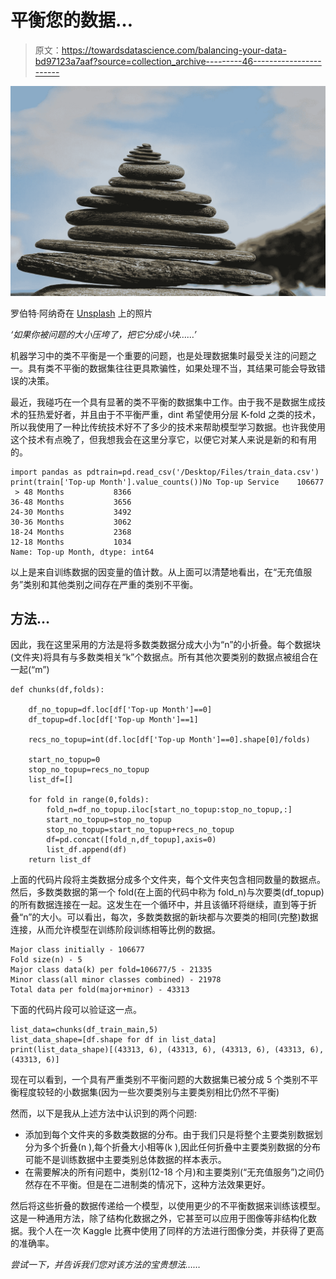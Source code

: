 # 平衡您的数据…

> 原文：<https://towardsdatascience.com/balancing-your-data-bd97123a7aaf?source=collection_archive---------46----------------------->

![](img/285736fa94cae6471a13f015dbcd3c1e.png)

罗伯特·阿纳奇在 [Unsplash](https://unsplash.com/s/photos/stone-balance?utm_source=unsplash&utm_medium=referral&utm_content=creditCopyText) 上的照片

*‘如果你被问题的大小压垮了，把它分成小块……’*

机器学习中的类不平衡是一个重要的问题，也是处理数据集时最受关注的问题之一。具有类不平衡的数据集往往更具欺骗性，如果处理不当，其结果可能会导致错误的决策。

最近，我碰巧在一个具有显著的类不平衡的数据集中工作。由于我不是数据生成技术的狂热爱好者，并且由于不平衡严重，dint 希望使用分层 K-fold 之类的技术，所以我使用了一种比传统技术好不了多少的技术来帮助模型学习数据。也许我使用这个技术有点晚了，但我想我会在这里分享它，以便它对某人来说是新的和有用的。

```
import pandas as pdtrain=pd.read_csv('/Desktop/Files/train_data.csv')
print(train['Top-up Month'].value_counts())No Top-up Service    106677
 > 48 Months           8366
36-48 Months           3656
24-30 Months           3492
30-36 Months           3062
18-24 Months           2368
12-18 Months           1034
Name: Top-up Month, dtype: int64
```

以上是来自训练数据的因变量的值计数。从上面可以清楚地看出，在“无充值服务”类别和其他类别之间存在严重的类别不平衡。

## 方法…

因此，我在这里采用的方法是将多数类数据分成大小为“n”的小折叠。每个数据块(文件夹)将具有与多数类相关“k”个数据点。所有其他次要类别的数据点被组合在一起(“m”)

```
def chunks(df,folds):

    df_no_topup=df.loc[df['Top-up Month']==0]
    df_topup=df.loc[df['Top-up Month']==1]

    recs_no_topup=int(df.loc[df['Top-up Month']==0].shape[0]/folds)

    start_no_topup=0
    stop_no_topup=recs_no_topup
    list_df=[]

    for fold in range(0,folds):
        fold_n=df_no_topup.iloc[start_no_topup:stop_no_topup,:]
        start_no_topup=stop_no_topup
        stop_no_topup=start_no_topup+recs_no_topup
        df=pd.concat([fold_n,df_topup],axis=0)
        list_df.append(df)
    return list_df
```

上面的代码片段将主类数据分成多个文件夹，每个文件夹包含相同数量的数据点。然后，多数类数据的第一个 fold(在上面的代码中称为 fold_n)与次要类(df_topup)的所有数据连接在一起。这发生在一个循环中，并且该循环将继续，直到等于折叠“n”的大小。可以看出，每次，多数类数据的新块都与次要类的相同(完整)数据连接，从而允许模型在训练阶段训练相等比例的数据。

```
Major class initially - 106677
Fold size(n) - 5
Major class data(k) per fold=106677/5 - 21335
Minor class(all minor classes combined) - 21978
Total data per fold(major+minor) - 43313
```

下面的代码片段可以验证这一点。

```
list_data=chunks(df_train_main,5)
list_data_shape=[df.shape for df in list_data]
print(list_data_shape)[(43313, 6), (43313, 6), (43313, 6), (43313, 6), (43313, 6)]
```

现在可以看到，一个具有严重类别不平衡问题的大数据集已被分成 5 个类别不平衡程度较轻的小数据集(因为一些次要类别与主要类别相比仍然不平衡)

然而，以下是我从上述方法中认识到的两个问题:

*   添加到每个文件夹的多数类数据的分布。由于我们只是将整个主要类别数据划分为多个折叠(n ),每个折叠大小相等(k ),因此任何折叠中主要类别数据的分布可能不是训练数据中主要类别总体数据的样本表示。
*   在需要解决的所有问题中，类别(12-18 个月)和主要类别(“无充值服务”)之间仍然存在不平衡。但是在二进制类的情况下，这种方法效果更好。

然后将这些折叠的数据传递给一个模型，以使用更少的不平衡数据来训练该模型。这是一种通用方法，除了结构化数据之外，它甚至可以应用于图像等非结构化数据。我个人在一次 Kaggle 比赛中使用了同样的方法进行图像分类，并获得了更高的准确率。

*尝试一下，并告诉我们您对该方法的宝贵想法……*